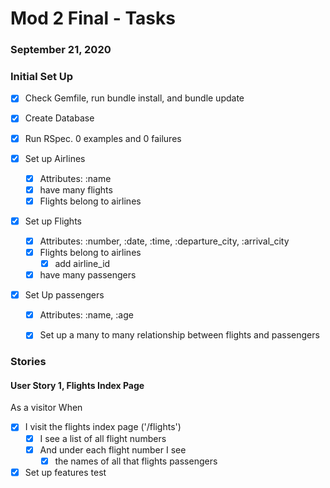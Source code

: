 # Mod 2 Final - Tasks
### September 21, 2020

### Initial Set Up

- [x] Check Gemfile, run bundle install, and bundle update
- [x] Create Database
- [x] Run RSpec. 0 examples and 0 failures

- [x] Set up Airlines
  - [x] Attributes: :name
  - [x] have many flights
  - [x] Flights belong to airlines
- [x] Set up Flights
  - [x] Attributes: :number, :date, :time, :departure_city, :arrival_city
  - [x] Flights belong to airlines
    - [x] add airline_id
  - [x] have many passengers
- [x] Set Up passengers
  - [x] Attributes: :name, :age
  - [x] Set up a many to many relationship between flights and passengers


### Stories

#### User Story 1, Flights Index Page

As a visitor
When 
- [x] I visit the flights index page ('/flights')
  - [x] I see a list of all flight numbers
  - [x] And under each flight number I see
      - [x] the names of all that flights passengers
- [x] Set up features test
